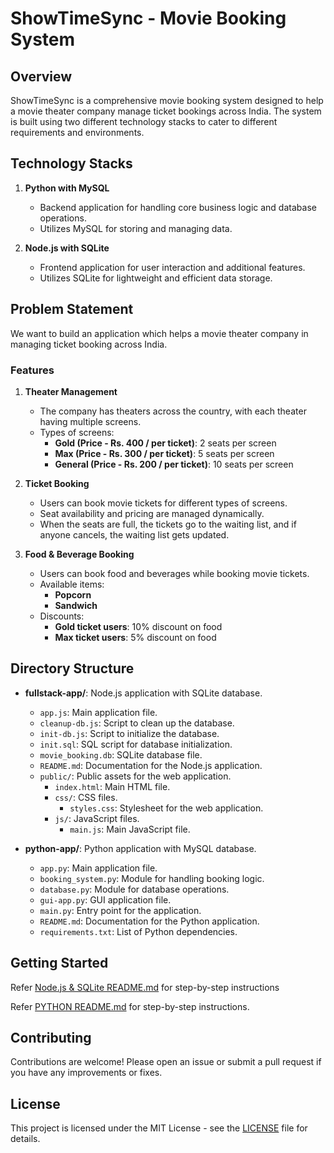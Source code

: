 # ShowTimeSync - Movie Booking System

## Overview
ShowTimeSync is a comprehensive movie booking system designed to help a movie theater company manage ticket bookings across India. The system is built using two different technology stacks to cater to different requirements and environments.

## Technology Stacks
1. **Python with MySQL**
   - Backend application for handling core business logic and database operations.
   - Utilizes MySQL for storing and managing data.

2. **Node.js with SQLite**
   - Frontend application for user interaction and additional features.
   - Utilizes SQLite for lightweight and efficient data storage.

## Problem Statement
We want to build an application which helps a movie theater company in managing ticket booking across India.

### Features
1. **Theater Management**
   - The company has theaters across the country, with each theater having multiple screens.
   - Types of screens:
     - **Gold (Price - Rs. 400 / per ticket)**: 2 seats per screen
     - **Max (Price - Rs. 300 / per ticket)**: 5 seats per screen
     - **General (Price - Rs. 200 / per ticket)**: 10 seats per screen

2. **Ticket Booking**
   - Users can book movie tickets for different types of screens.
   - Seat availability and pricing are managed dynamically.
   - When the seats are full, the tickets go to the waiting list, and if anyone cancels, the waiting list gets updated.

3. **Food & Beverage Booking**
   - Users can book food and beverages while booking movie tickets.
   - Available items:
     - **Popcorn**
     - **Sandwich**
   - Discounts:
     - **Gold ticket users**: 10% discount on food
     - **Max ticket users**: 5% discount on food

## Directory Structure
- **fullstack-app/**: Node.js application with SQLite database.
  - `app.js`: Main application file.
  - `cleanup-db.js`: Script to clean up the database.
  - `init-db.js`: Script to initialize the database.
  - `init.sql`: SQL script for database initialization.
  - `movie_booking.db`: SQLite database file.
  - `README.md`: Documentation for the Node.js application.
  - `public/`: Public assets for the web application.
    - `index.html`: Main HTML file.
    - `css/`: CSS files.
      - `styles.css`: Stylesheet for the web application.
    - `js/`: JavaScript files.
      - `main.js`: Main JavaScript file.

- **python-app/**: Python application with MySQL database.
  - `app.py`: Main application file.
  - `booking_system.py`: Module for handling booking logic.
  - `database.py`: Module for database operations.
  - `gui-app.py`: GUI application file.
  - `main.py`: Entry point for the application.
  - `README.md`: Documentation for the Python application.
  - `requirements.txt`: List of Python dependencies.

## Getting Started
Refer [Node.js & SQLite README.md](fullstack-app/README.md) for step-by-step instructions

Refer [PYTHON README.md](python-app/README.md) for step-by-step instructions.
## Contributing
Contributions are welcome! Please open an issue or submit a pull request if you have any improvements or fixes.

## License
This project is licensed under the MIT License - see the [LICENSE](LICENSE) file for details.
